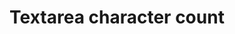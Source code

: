 ---
layout: pattern
categories: [patterns, character-count]
title: Textarea character count
type: [detail-page]
permalink: /patterns/character-count/textarea-character-count/
overview: Lorem ipsum dolor sit amet, consectetur adipiscing elit, sed do eiusmod tempor incididunt ut labore et dolore magna aliqua. Interdum velit euismod in pellentesque. 
description: |
    
usa-link: "https://designsystem.digital.gov/components/character-count/"
specification: |
counter:
    title: Sample text input
    desc: Description of text input field
    count: 50
    type: textarea
    ### type options: textarea, input

#spec:

### Paths to view design and code... 
## designimg: can be used to show an image of the design until a coded version can be created. The htmlpath & csspath should be located in the pattens folder. Read more about creating coded components in /docs/creating-patterns 
# designimg: 
htmlpath: patterns/character-count/character-count-textarea.md
csspath: patterns/character-count/index.scss
---